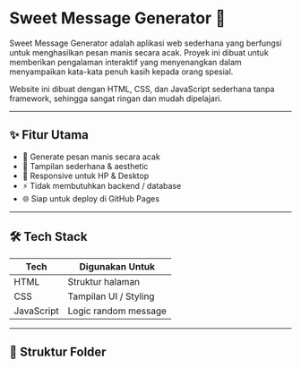 # Sweet Message Generator 💌

Sweet Message Generator adalah aplikasi web sederhana yang berfungsi untuk menghasilkan pesan manis secara acak. Proyek ini dibuat untuk memberikan pengalaman interaktif yang menyenangkan dalam menyampaikan kata-kata penuh kasih kepada orang spesial.

Website ini dibuat dengan HTML, CSS, dan JavaScript sederhana tanpa framework, sehingga sangat ringan dan mudah dipelajari.

---

## ✨ Fitur Utama

- 🎯 Generate pesan manis secara acak
- 💖 Tampilan sederhana & aesthetic
- 📱 Responsive untuk HP & Desktop
- ⚡ Tidak membutuhkan backend / database
- 🌐 Siap untuk deploy di GitHub Pages

---

## 🛠️ Tech Stack

| Tech        | Digunakan Untuk |
|-------------|-----------------|
| HTML        | Struktur halaman |
| CSS         | Tampilan UI / Styling |
| JavaScript  | Logic random message |

---

## 📂 Struktur Folder
